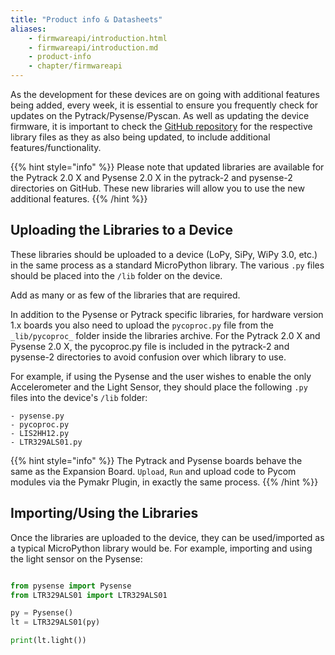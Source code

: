 ```yaml
---
title: "Product info & Datasheets"
aliases:
    - firmwareapi/introduction.html
    - firmwareapi/introduction.md
    - product-info
    - chapter/firmwareapi
---
```

As the development for these devices are on going with additional features being added, every week, it is essential to ensure you frequently check for updates on the Pytrack/Pysense/Pyscan. As well as updating the device firmware, it is important to check the [GitHub repository](https://github.com/pycom/pycom-libraries) for the respective library files as they as also being updated, to include additional features/functionality.

{{% hint style="info" %}}
Please note that updated libraries are available for the Pytrack 2.0 X and Pysense 2.0 X in the pytrack-2 and pysense-2 directories on GitHub.
These new libraries will allow you to use the new additional features.
{{% /hint %}}

## Uploading the Libraries to a Device

These libraries should be uploaded to a device (LoPy, SiPy, WiPy 3.0, etc.) in the same process as a standard MicroPython library. The various `.py` files should be placed into the `/lib` folder on the device. 

Add as many or as few of the libraries that are required.

In addition to the Pysense or Pytrack specific libraries, for hardware version 1.x boards you also need to upload the `pycoproc.py` file from the `_lib/pycoproc_` folder inside the libraries archive. For the Pytrack 2.0 X and Pysense 2.0 X, the pycoproc.py file is included in the pytrack-2 and pysense-2 directories to avoid confusion over which library to use.

For example, if using the Pysense and the user wishes to enable the only Accelerometer and the Light Sensor, they should place the following `.py` files into the device's `/lib` folder:

```text
- pysense.py
- pycoproc.py
- LIS2HH12.py
- LTR329ALS01.py
```

{{% hint style="info" %}}
The Pytrack and Pysense boards behave the same as the Expansion Board. `Upload`, `Run` and upload code to Pycom modules via the Pymakr Plugin, in exactly the same process.
{{% /hint %}}

## Importing/Using the Libraries

Once the libraries are uploaded to the device, they can be used/imported as a typical MicroPython library would be. For example, importing and using the light sensor on the Pysense:

```python

from pysense import Pysense
from LTR329ALS01 import LTR329ALS01

py = Pysense()
lt = LTR329ALS01(py)

print(lt.light())
```
